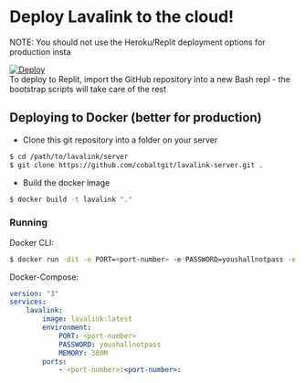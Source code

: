# Deploy Lavalink to the cloud!
NOTE: You should not use the Heroku/Replit deployment options for production insta

[![Deploy](https://www.herokucdn.com/deploy/button.svg)](https://heroku.com/deploy)  
To deploy to Replit, import the GitHub repository into a new Bash repl - the bootstrap scripts will take care of the rest

## Deploying to Docker (better for production)
* Clone this git repository into a folder on your server
```bash
$ cd /path/to/lavalink/server
$ git clone https://github.com/cobaltgit/lavalink-server.git .
```
* Build the docker image
```bash
$ docker build -t lavalink "."
```
### Running
Docker CLI:
```bash
$ docker run -dit -e PORT=<port-number> -e PASSWORD=youshallnotpass -e MEMORY=300M -p <port-number>:<port-number> --restart=unless-stopped --name lavalink lavalink
```
Docker-Compose:
```yml
version: "3"
services:
    lavalink:
        image: lavalink:latest
        environment:
            PORT: <port-number>
            PASSWORD: youshallnotpass
            MEMORY: 300M
        ports:
            - <port-number>:<port-number>:
```